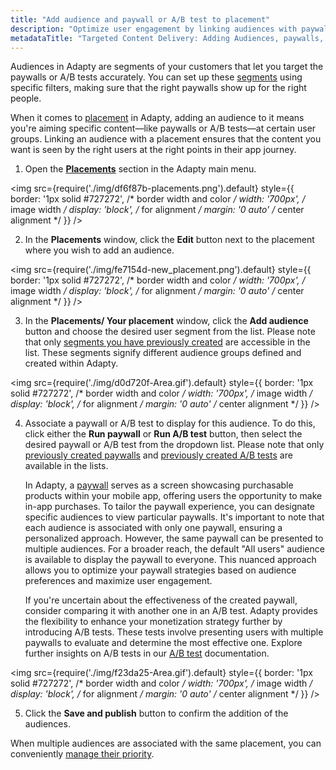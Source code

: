 ```yaml
---
title: "Add audience and paywall or A/B test to placement"
description: "Optimize user engagement by linking audiences with paywalls or A/B tests within Adapty placements, enabling personalized content delivery for specific user groups based on various filters. Learn how to enhance targeted content delivery and improve user experience"
metadataTitle: "Targeted Content Delivery: Adding Audiences, paywalls, and A/B tests to Placements in Adapty"
---
```


Audiences in Adapty are segments of your customers that let you target the paywalls or A/B tests accurately. You can set up these [segments](segments) using specific filters, making sure that the right paywalls show up for the right people.

When it comes to [placement](placements) in Adapty, adding an audience to it means you're aiming specific content—like paywalls or A/B tests—at certain user groups. Linking an audience with a placement ensures that the content you want is seen by the right users at the right points in their app journey.

1. Open the **[Placements](https://app.adapty.io/placements)** section in the Adapty main menu.

   
<img
  src={require('./img/df6f87b-placements.png').default}
  style={{
    border: '1px solid #727272', /* border width and color */
    width: '700px', /* image width */
    display: 'block', /* for alignment */
    margin: '0 auto' /* center alignment */
  }}
/>




2. In the **Placements** window, click the **Edit** button next to the placement where you wish to add an audience.

   
<img
  src={require('./img/fe7154d-new_placement.png').default}
  style={{
    border: '1px solid #727272', /* border width and color */
    width: '700px', /* image width */
    display: 'block', /* for alignment */
    margin: '0 auto' /* center alignment */
  }}
/>




3. In the **Placements/ Your placement** window, click the **Add audience** button and choose the desired user segment from the list. Please note that only [segments you have previously created](segments#creation) are accessible in the list. These segments signify different audience groups defined and created within Adapty.

   
<img
  src={require('./img/d0d720f-Area.gif').default}
  style={{
    border: '1px solid #727272', /* border width and color */
    width: '700px', /* image width */
    display: 'block', /* for alignment */
    margin: '0 auto' /* center alignment */
  }}
/>




4. Associate a paywall or A/B test to display for this audience. To do this, click either the **Run paywall** or **Run A/B test** button, then select the desired paywall or A/B test from the dropdown list. Please note that only [previously created paywalls](paywalls#create-a-paywall) and [previously created A/B tests](ab-tests#creating-ab-test-from-ab-test-section) are available in the lists.

   In Adapty, a [paywall](paywalls) serves as a screen showcasing purchasable products within your mobile app, offering users the opportunity to make in-app purchases. To tailor the paywall experience, you can designate specific audiences to view particular paywalls. It's important to note that each audience is associated with only one paywall, ensuring a personalized approach. However, the same paywall can be presented to multiple audiences. For a broader reach, the default "All users" audience is available to display the paywall to everyone. This nuanced approach allows you to optimize your paywall strategies based on audience preferences and maximize user engagement.

   If you're uncertain about the effectiveness of the created paywall, consider comparing it with another one in an A/B test. Adapty provides the flexibility to enhance your monetization strategy further by introducing A/B tests. These tests involve presenting users with multiple paywalls to evaluate and determine the most effective one. Explore further insights on A/B tests in our [A/B test](ab-tests) documentation.

   
<img
  src={require('./img/f23da25-Area.gif').default}
  style={{
    border: '1px solid #727272', /* border width and color */
    width: '700px', /* image width */
    display: 'block', /* for alignment */
    margin: '0 auto' /* center alignment */
  }}
/>




5. Click the **Save and publish** button to confirm the addition of the audiences.

When multiple audiences are associated with the same placement, you can conveniently [manage their priority](change-audience-priority).